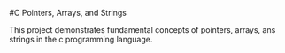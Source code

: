 #C Pointers, Arrays, and Strings

This project demonstrates fundamental concepts of pointers, arrays, ans strings in the c programming language.
